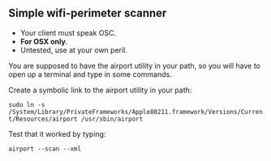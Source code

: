 ## Simple wifi-perimeter scanner

- Your client must speak OSC.
- **For OSX only**.
- Untested, use at your own peril.

You are supposed to have the airport utility in your path, so you will have to open up a terminal and type in some commands.

Create a symbolic link to the airport utility in your path:

`sudo ln -s /System/Library/PrivateFrameworks/Apple80211.framework/Versions/Current/Resources/airport /usr/sbin/airport`

Test that it worked by typing:

`airport --scan --xml`
